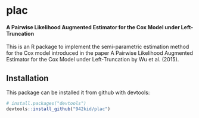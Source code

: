 # plac

<h4> A Pairwise Likelihood Augmented Estimator for the Cox Model under Left-Truncation </h4>

<p>This is an R package to implement the semi-parametric estimation method for the Cox model introduced in the paper <it>A Pairwise Likelihood Augmented Estimator for the Cox Model under Left-Truncation</it> by Wu et al. (2015).</p>

## Installation

This package can be installed it from github with devtools:

```R
# install.packages("devtools")
devtools::install_github("942kid/plac")
```
